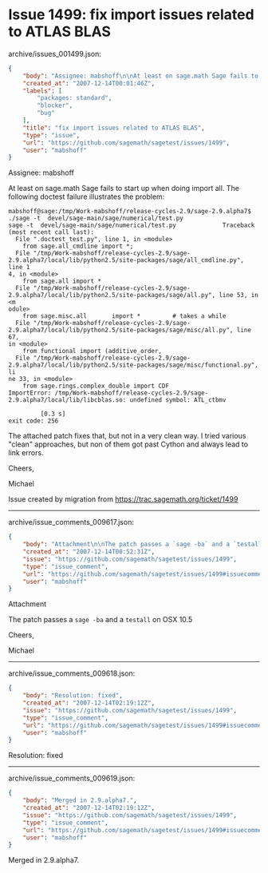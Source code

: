 # Issue 1499: fix import issues related to ATLAS BLAS

archive/issues_001499.json:
```json
{
    "body": "Assignee: mabshoff\n\nAt least on sage.math Sage fails to start up when doing import all. The following doctest failure illustrates the problem:\n\n```\nmabshoff@sage:/tmp/Work-mabshoff/release-cycles-2.9/sage-2.9.alpha7$ ./sage -t  devel/sage-main/sage/numerical/test.py\nsage -t  devel/sage-main/sage/numerical/test.py             Traceback (most recent call last):\n  File \".doctest_test.py\", line 1, in <module>\n    from sage.all_cmdline import *;\n  File \"/tmp/Work-mabshoff/release-cycles-2.9/sage-2.9.alpha7/local/lib/python2.5/site-packages/sage/all_cmdline.py\", line 1\n4, in <module>\n    from sage.all import *\n  File \"/tmp/Work-mabshoff/release-cycles-2.9/sage-2.9.alpha7/local/lib/python2.5/site-packages/sage/all.py\", line 53, in <m\nodule>\n    from sage.misc.all       import *         # takes a while\n  File \"/tmp/Work-mabshoff/release-cycles-2.9/sage-2.9.alpha7/local/lib/python2.5/site-packages/sage/misc/all.py\", line 67,\nin <module>\n    from functional import (additive_order,\n  File \"/tmp/Work-mabshoff/release-cycles-2.9/sage-2.9.alpha7/local/lib/python2.5/site-packages/sage/misc/functional.py\", li\nne 33, in <module>\n    from sage.rings.complex_double import CDF\nImportError: /tmp/Work-mabshoff/release-cycles-2.9/sage-2.9.alpha7/local/lib/libcblas.so: undefined symbol: ATL_ctbmv\n\n         [0.3 s]\nexit code: 256\n```\n\nThe attached patch fixes that, but not in a very clean way. I tried various \"clean\" approaches, but non of them got past Cython and always lead to link errors.\n\nCheers,\n\nMichael\n\nIssue created by migration from https://trac.sagemath.org/ticket/1499\n\n",
    "created_at": "2007-12-14T00:01:46Z",
    "labels": [
        "packages: standard",
        "blocker",
        "bug"
    ],
    "title": "fix import issues related to ATLAS BLAS",
    "type": "issue",
    "url": "https://github.com/sagemath/sagetest/issues/1499",
    "user": "mabshoff"
}
```
Assignee: mabshoff

At least on sage.math Sage fails to start up when doing import all. The following doctest failure illustrates the problem:

```
mabshoff@sage:/tmp/Work-mabshoff/release-cycles-2.9/sage-2.9.alpha7$ ./sage -t  devel/sage-main/sage/numerical/test.py
sage -t  devel/sage-main/sage/numerical/test.py             Traceback (most recent call last):
  File ".doctest_test.py", line 1, in <module>
    from sage.all_cmdline import *;
  File "/tmp/Work-mabshoff/release-cycles-2.9/sage-2.9.alpha7/local/lib/python2.5/site-packages/sage/all_cmdline.py", line 1
4, in <module>
    from sage.all import *
  File "/tmp/Work-mabshoff/release-cycles-2.9/sage-2.9.alpha7/local/lib/python2.5/site-packages/sage/all.py", line 53, in <m
odule>
    from sage.misc.all       import *         # takes a while
  File "/tmp/Work-mabshoff/release-cycles-2.9/sage-2.9.alpha7/local/lib/python2.5/site-packages/sage/misc/all.py", line 67,
in <module>
    from functional import (additive_order,
  File "/tmp/Work-mabshoff/release-cycles-2.9/sage-2.9.alpha7/local/lib/python2.5/site-packages/sage/misc/functional.py", li
ne 33, in <module>
    from sage.rings.complex_double import CDF
ImportError: /tmp/Work-mabshoff/release-cycles-2.9/sage-2.9.alpha7/local/lib/libcblas.so: undefined symbol: ATL_ctbmv

         [0.3 s]
exit code: 256
```

The attached patch fixes that, but not in a very clean way. I tried various "clean" approaches, but non of them got past Cython and always lead to link errors.

Cheers,

Michael

Issue created by migration from https://trac.sagemath.org/ticket/1499





---

archive/issue_comments_009617.json:
```json
{
    "body": "Attachment\n\nThe patch passes a `sage -ba` and a `testall` on OSX 10.5\n\nCheers,\n\nMichael",
    "created_at": "2007-12-14T00:52:31Z",
    "issue": "https://github.com/sagemath/sagetest/issues/1499",
    "type": "issue_comment",
    "url": "https://github.com/sagemath/sagetest/issues/1499#issuecomment-9617",
    "user": "mabshoff"
}
```

Attachment

The patch passes a `sage -ba` and a `testall` on OSX 10.5

Cheers,

Michael



---

archive/issue_comments_009618.json:
```json
{
    "body": "Resolution: fixed",
    "created_at": "2007-12-14T02:19:12Z",
    "issue": "https://github.com/sagemath/sagetest/issues/1499",
    "type": "issue_comment",
    "url": "https://github.com/sagemath/sagetest/issues/1499#issuecomment-9618",
    "user": "mabshoff"
}
```

Resolution: fixed



---

archive/issue_comments_009619.json:
```json
{
    "body": "Merged in 2.9.alpha7.",
    "created_at": "2007-12-14T02:19:12Z",
    "issue": "https://github.com/sagemath/sagetest/issues/1499",
    "type": "issue_comment",
    "url": "https://github.com/sagemath/sagetest/issues/1499#issuecomment-9619",
    "user": "mabshoff"
}
```

Merged in 2.9.alpha7.
